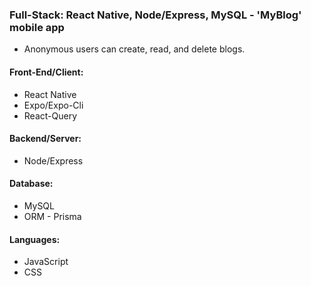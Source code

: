 ### Full-Stack: React Native, Node/Express, MySQL - 'MyBlog' mobile app

- Anonymous users can create, read, and delete blogs.

#### Front-End/Client:

- React Native
- Expo/Expo-Cli
- React-Query

#### Backend/Server:

- Node/Express

#### Database:

- MySQL
- ORM - Prisma

#### Languages:

- JavaScript
- CSS
